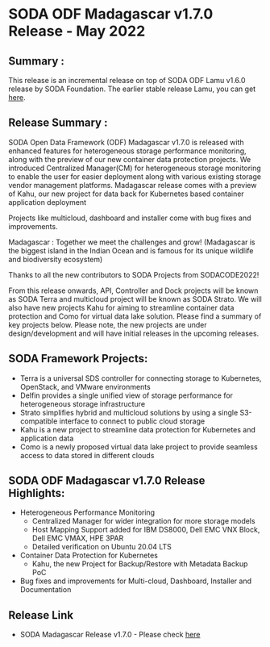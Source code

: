 # SODA ODF Madagascar v1.7.0 Release - May 2022

## Summary :
This release is an incremental release on top of SODA ODF Lamu v1.6.0 release by SODA Foundation.
The earlier stable release Lamu, you can get [here](https://github.com/sodafoundation/soda/releases/tag/v1.6.0).

## Release Summary :
SODA Open Data Framework (ODF) Madagascar v1.7.0 is released with enhanced features for heterogeneous storage performance monitoring, along with the preview of our new container data protection projects.
We introduced Centralized Manager(CM) for heterogeneous storage monitoring to enable the user for easier deployment along with various existing storage vendor management platforms. Madagascar release comes with a preview of Kahu, our new project for data back for Kubernetes based container application deployment
 
Projects like multicloud, dashboard and installer come with bug fixes and improvements. 

Madagascar : Together we meet the challenges and grow!
(Madagascar is the biggest island in the Indian Ocean and is famous for its unique wildlife and biodiversity ecosystem)
 
Thanks to all the new contributors to SODA Projects from SODACODE2022!
 
From this release onwards, API, Controller and Dock projects will be known as SODA Terra and multicloud project will be known as SODA Strato.
We will also have new projects Kahu for aiming to streamline container data protection and Como for virtual data lake solution. 
Please find a summary of key projects below. Please note, the new projects are under design/development and will have initial releases in the upcoming releases.

## SODA Framework Projects:
 - Terra is a universal SDS controller for connecting storage to Kubernetes, OpenStack, and VMware environments
 - Delfin provides a single unified view of storage performance for heterogeneous storage infrastructure
 - Strato simplifies hybrid and multicloud solutions by using a single S3-compatible interface to connect to public cloud storage
 - Kahu is a new project to streamline data protection for Kubernetes and application data
 - Como is a newly proposed virtual data lake project to provide seamless access to data stored in different clouds


## SODA ODF Madagascar v1.7.0 Release Highlights:
 - Heterogeneous Performance Monitoring
   - Centralized Manager for wider integration for more storage models
   - Host Mapping Support added for IBM DS8000, Dell EMC VNX Block, Dell EMC VMAX, HPE 3PAR 
   - Detailed verification on Ubuntu 20.04 LTS
- Container Data Protection for Kubernetes
   - Kahu, the new Project for Backup/Restore with Metadata Backup PoC
- Bug fixes and improvements for Multi-cloud, Dashboard, Installer and Documentation 


## Release Link
 - SODA Madagascar Release v1.7.0 - Please check [here](https://github.com/sodafoundation/soda/releases)
